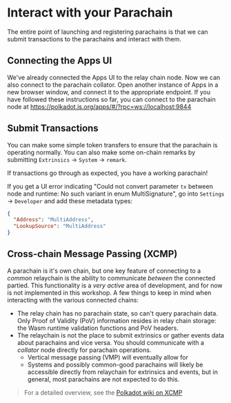 # Interact with your Parachain

The entire point of launching and registering parachains is that we can submit transactions to the
parachains and interact with them.

## Connecting the Apps UI

We've already connected the Apps UI to the relay chain node. Now we can also connect to the
parachain collator. Open another instance of Apps in a new browser window, and connect it to the
appropriate endpoint. If you have followed these instructions so far, you can connect to the
parachain node at https://polkadot.js.org/apps/#/?rpc=ws://localhost:9844

## Submit Transactions

You can make some simple token transfers to ensure that the parachain is operating normally. You can
also make some on-chain remarks by submitting `Extrinsics` -> `System` -> `remark`.

If transactions go through as expected, you have a working parachain! 

If you get a UI error
indicating "Could not convert parameter `tx` between node and runtime: No such variant in 
enum MultiSignature", go into `Settings` -> `Developer` and add these metadata types:

```json
{
  "Address": "MultiAddress",
  "LookupSource": "MultiAddress"
}
```

## Cross-chain Message Passing (XCMP)

A parachain is it's own chain, but one key feature of connecting to a _common_ relaychain is the
ability to communicate _between_ the connected partied. This functionality is a _very active_
area of development, and for now is not implemented in this workshop. A few things to keep
in mind when interacting with the various connected chains:

- The relay chain has no parachain state, so can't query parachain data. 
  Only Proof of Validity (PoV) information resides in relay chain storage: the Wasm runtime 
  validation functions and PoV headers.
- The relaychain is not the place to submit extrinsics or gather events data about parachains
  and vice versa. You should communicate with a _collator_ node directly for parachain operations.
  - Vertical message passing (VMP) will eventually allow for  
  - Systems and possibly common-good parachains will likely be accessible directly from relaychain
    for extrinsics and events, but in general, most parachains are not expected to do this. 

> For a detailed overview, see the [Polkadot wiki on XCMP](https://wiki.polkadot.network/docs/en/learn-crosschain)
